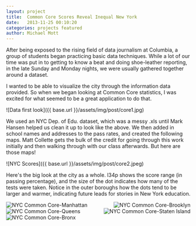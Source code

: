 ```yaml
---
layout: project
title:  Common Core Scores Reveal Inequal New York
date:   2013-11-25 00:10:20
categories: projects featured
author: Michael Mott
---
```


After being exposed to the rising field of data journalism at Columbia, a group of students began practicing basic data techniques. While a lot of our time was put in to getting to know a beat and doing shoe-leather reporting, in the late Sunday and Monday nights, we were usually gathered together around a dataset.

I wanted to be able to visualize the city through the information data provided. So when we began looking at Common Core statistics, I was excited for what seemed to be a great application to do that.

![Data first look]({{ base.url }}/assets/img/post/core1.jpg)

We used an NYC Dep. of Edu. dataset, which was a messy .xls until Mark Hansen helped us clean it up to look like the above. We then added in school names and addresses to the pass rates, and created the following maps. Matt Collette gets the bulk of the credit for going through this work initially and then walking through with our class afterwards. But here are those maps!

![NYC Scores]({{ base.url }}/assets/img/post/core2.jpeg)

Here's the big look at the city as a whole. l34p shows the score range (in passing percentage), and the size of the dot indicates how many of the tests were taken. Notice in the outer boroughs how the dots tend to be larger and warmer, indicating future leads for stories in New York education.

<img src="{{ base.url }}/personal/assets/img/post/core3.jpg)" alt="NYC Common Core-Manhattan" style="float:left">
<img src="{{ base.url }}/personal/assets/img/post/core4.jpg)" alt="NYC Common Core-Brooklyn" style="float:right">


<img src="{{ base.url }}/personal/assets/img/post/core5.jpg)" alt="NYC Common Core-Queens" style="float:left">
<img src="{{ base.url }}/personal/assets/img/post/core6.jpg)" alt="NYC Common Core-Staten Island" style="float:right">

<img src="{{ base.url }}/personal/assets/img/post/core7.jpg)" alt="NYC Common Core-Bronx" align="middle">